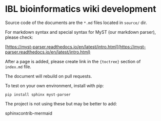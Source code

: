 # IBL bioinformatics wiki development

Source code of the documents are the `*.md` files located in `source/` dir.

For markdown syntax and special syntax for MyST (our markdown parser), please check:

[https://myst-parser.readthedocs.io/en/latest/intro.html](https://myst-parser.readthedocs.io/en/latest/intro.html)

After a page is added, please create link in the `{toctree}` section of `index.md` file.

The document will rebuild on pull requests.

To test on your own environment, install with pip:

`pip install sphinx myst-parser`

The project is not using these but may be better to add:

sphinxcontrib-mermaid